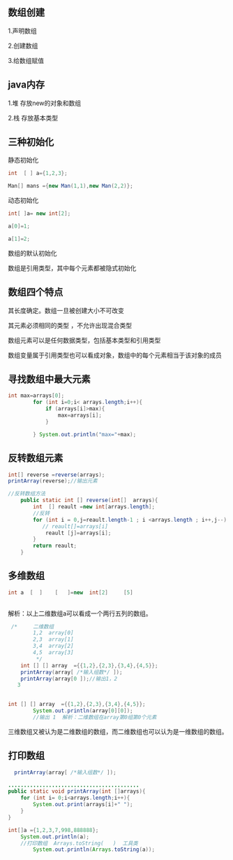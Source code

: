 ## 数组创建

1.声明数组

2.创建数组

3.给数组赋值

## java内存

1.堆   存放new的对象和数组

2.栈   存放基本类型   

## 三种初始化

静态初始化

```java
int  [ ] a={1,2,3};

Man[] mans ={new Man(1,1),new Man(2,2)};
```

动态初始化

```java
int[ ]a= new int[2];

a[0]=1;

a[1]=2;
```

数组的默认初始化

数组是引用类型，其中每个元素都被隐式初始化

## 数组四个特点

其长度确定。数组一旦被创建大小不可改变  

其元素必须相同的类型 ，不允许出现混合类型

数组元素可以是任何数据类型，包括基本类型和引用类型

数组变量属于引用类型也可以看成对象，数组中的每个元素相当于该对象的成员

## 寻找数组中最大元素

```java
int max=arrays[0];
        for (int i=0;i< arrays.length;i++){
            if (arrays[i]>max){
                max=arrays[i];
            }

        } System.out.println("max="+max);
```

## 反转数组元素

```java
int[] reverse =reverse(arrays);
printArray(reverse);//输出元素
```

```java
//反转数组方法
    public static int [] reverse(int[]  arrays){
        int  [] reault =new int[arrays.length];
        //反转
        for (int i = 0,j=reault.length-1 ; i <arrays.length ; i++,j--) {
           // reault[]=arrays[i]
            reault [j]=arrays[i];
        }
        return reault;
    }
```

## 多维数组

```java
int a  [  ]    [   ]=new  int[2]     [5]
     
```

解析：以上二维数组a可以看成一个两行五列的数组。

```java
 /*     二维数组
        1,2  array[0]
        2,3  array[1]
        3,4  array[2]
        4,5  array[3]
         */
    int [] [] array  ={{1,2},{2,3},{3,4},{4,5}};
    printArray(array[ /*输入组数*/ ]);
    printArray(array[0 ]);//输出1，2
   3
   
```

```java
int [] [] array  ={{1,2},{2,3},{3,4},{4,5}};
        System.out.println(array[0][0]);
        //输出 1  解析：二维数组在array第0组第0个元素

```

三维数组又被认为是二维数组的数组，而二维数组也可以认为是一维数组的数组。

## 打印数组

```java
  printArray(array[ /*输入组数*/ ]);

..........................................
public static void printArray(int []arrays){
    for (int i= 0;i<arrays.length;i++){
        System.out.print(arrays[i]+" ");
    }
}
```

```java
int[]a ={1,2,3,7,998,888888};
    System.out.println(a);
    //打印数组  Arrays.toString(   )  工具类
        System.out.println(Arrays.toString(a));
```

